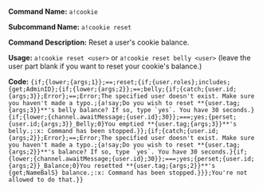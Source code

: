 **Command Name:** `a!cookie`

**Subcommand Name:** `a!cookie reset`

**Command Description:**
Reset a user's cookie balance.

**Usage:**
`a!cookie reset <user>` or `a!cookie reset belly <user>` (leave the user part blank if you want to reset your cookie's balance.)

**Code:**
```{if;{lower;{args;1}};==;reset;{if;{user.roles};includes;{get;AdminID};{if;{lower;{args;2}};==;belly;{if;{catch;{user.id;{args;3}};Error};==;Error;The specified user doesn't exist. Make sure you haven't made a typo.;{a!say;Do you wish to reset **{user.tag;{args;3}}**'s belly balance? If so, type `yes`. You have 30 seconds.}{if;{lower;{channel.awaitMessage;{user.id};30}};===;yes;{perset;{user.id;{args;3}}_Belly;0}You emptied **{user.tag;{args;3}}**'s belly.;:x: Command has been stopped.}};{if;{catch;{user.id;{args;2}};Error};==;Error;The specified user doesn't exist. Make sure you haven't made a typo.;{a!say;Do you wish to reset **{user.tag;{args;2}}**'s balance? If so, type `yes`. You have 30 seconds.}{if;{lower;{channel.awaitMessage;{user.id};30}};===;yes;{perset;{user.id;{args;2}}_Balance;0}You resetted **{user.tag;{args;2}}**'s {get;NameBalS} balance.;:x: Command has been stopped.}}};You're not allowed to do that.}}```
